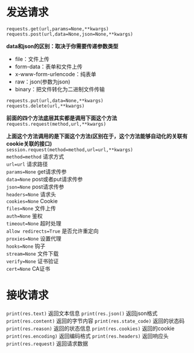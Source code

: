 # 发送请求

`requests.get(url,params=None,**kwargs)`  
`requests.post(url,data=None,json=None,**kwargs)`  

**data和json的区别：取决于你需要传递参数类型**    
- file：文件上传  
- form-data：表单和文件上传  
- x-www-form-urlencode：纯表单  
- raw：json(参数为json)  
- binary：把文件转化为二进制文件传输  
    
`requests.put(url,data=None,**kwargs)`  
`requests.delete(url,**kwargs)`  

**前面的四个方法底层其实都是调用下面这个方法**  
`requests.request(method,url,**kwargs)`  

**上面这个方法调用的是下面这个方法(区别在于，这个方法能够自动化的关联有cookie关联的接口)**  
`session.request(method=method,url=url,**kwargs)`  
`method=method` 请求方式  
`url=url` 请求路径  
`params=None` get请求传参  
`data=None`  post或者put请求传参  
`json=None` post请求传参  
`headers=None` 请求头  
`cookies=None` Cookie  
`files=None` 文件上传  
`auth=None` 鉴权  
`timeout=None` 超时处理  
`allow redirects=True` 是否允许重定向  
`proxies=None` 设置代理  
`hooks=None` 钩子  
`stream=None` 文件下载  
`verify=None` 证书验证  
`cert=None` CA证书

# 接收请求
`print(res.text)` 返回文本信息
`print(res.json()` 返回json格式
`print(res.content)` 返回的字节内容
`print(res.state_code)` 返回的状态码
`print(res.reason)` 返回的状态信息
`print(res.cookies)` 返回的cookie
`print(res.encoding)` 返回编码格式
`print(res.headers)` 返回响应头
`print(res.request)` 返回请求数据
